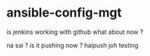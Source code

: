# ansible-config-mgt


is jenkins working with github
what about now ?

na sai ? 
is it pushing now ? 
haipush joh
testing

